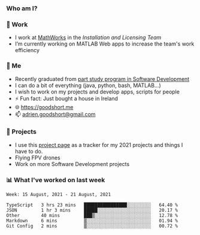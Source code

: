 ### Who am I?

<!--
**goodshort/goodshort** is a ✨ _special_ ✨ repository because its `README.md` (this file) appears on your GitHub profile.
-->
### 💼 Work
- I work at [MathWorks](https://www.mathworks.com/) in the _Installation and Licensing Team_
- I’m currently working on MATLAB Web apps to increase the team's work efficiency

### 🌱 Me
- Recently graduated from [part study program in Software Development](https://www.goodshort.me/who-am-i/studies#higher-diploma-in-software-development)
- I can do a bit of everything (java, python, bash, MATLAB...)
- I wish to work on my projects and develop apps, scripts for people
- ⚡ Fun fact: Just bought a house in Ireland
- 🌐 https://goodshort.me
- 📫 adrien.goodshort@gmail.com

### 🚧 Projects

- I use this [project page](https://github.com/users/goodshort/projects/2) as a tracker for my 2021 projects and things I have to do.
- Flying FPV drones
- Work on more Software Development projects

### 📊 What I've worked on last week

<!--START_SECTION:waka-->
```text
Week: 15 August, 2021 - 21 August, 2021

TypeScript   3 hrs 23 mins   ████████████████░░░░░░░░░   64.40 % 
JSON         1 hr 3 mins     █████░░░░░░░░░░░░░░░░░░░░   20.17 % 
Other        40 mins         ███▒░░░░░░░░░░░░░░░░░░░░░   12.78 % 
Markdown     6 mins          ▒░░░░░░░░░░░░░░░░░░░░░░░░   01.94 % 
Git Config   2 mins          ▒░░░░░░░░░░░░░░░░░░░░░░░░   00.72 % 
```
<!--END_SECTION:waka-->
